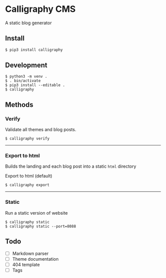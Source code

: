 # Calligraphy CMS
A static blog generator

## Install
```bash
$ pip3 install calligraphy
```

## Development
```shell
$ python3 -m venv .
$ . bin/activate
$ pip3 install --editable .
$ calligraphy
```

## Methods

### Verify

Validate all themes and blog posts.

```shell
$ calligraphy verify
```

---

### Export to html
Builds the landing and each blog post into a static `html` directory

Export to html (default)

```shell
$ calligraphy export
```

---

### Static
Run a static version of website

```shell
$ calligraphy static
$ calligraphy static --port=8088
```

## Todo
- [ ] Markdown parser
- [ ] Theme documentation
- [ ] 404 template
- [ ] Tags
